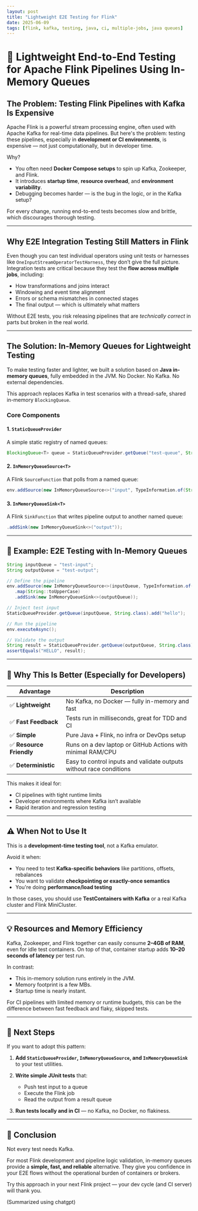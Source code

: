 ```yaml
---
layout: post
title: "Lightweight E2E Testing for Flink"
date: 2025-06-09
tags: [flink, kafka, testing, java, ci, multiple-jobs, java queues]
---
```

# 💪 Lightweight End-to-End Testing for Apache Flink Pipelines Using In-Memory Queues

## The Problem: Testing Flink Pipelines with Kafka Is Expensive

Apache Flink is a powerful stream processing engine, often used with Apache Kafka for real-time data pipelines. But here's the problem: testing these pipelines, especially in **development or CI environments**, is expensive — not just computationally, but in developer time.

Why?

* You often need **Docker Compose setups** to spin up Kafka, Zookeeper, and Flink.
* It introduces **startup time**, **resource overhead**, and **environment variability**.
* Debugging becomes harder — is the bug in the logic, or in the Kafka setup?

For every change, running end-to-end tests becomes slow and brittle, which discourages thorough testing.

---

## Why E2E Integration Testing Still Matters in Flink

Even though you can test individual operators using unit tests or harnesses like `OneInputStreamOperatorTestHarness`, they don’t give the full picture. Integration tests are critical because they test the **flow across multiple jobs**, including:

* How transformations and joins interact
* Windowing and event time alignment
* Errors or schema mismatches in connected stages
* The final output — which is ultimately what matters

Without E2E tests, you risk releasing pipelines that are *technically correct* in parts but broken in the real world.

---

## The Solution: In-Memory Queues for Lightweight Testing

To make testing faster and lighter, we built a solution based on **Java in-memory queues**, fully embedded in the JVM. No Docker. No Kafka. No external dependencies.

This approach replaces Kafka in test scenarios with a thread-safe, shared in-memory `BlockingQueue`.

### Core Components

#### 1. `StaticQueueProvider`

A simple static registry of named queues:

```java
BlockingQueue<T> queue = StaticQueueProvider.getQueue("test-queue", String.class);
```

#### 2. `InMemoryQueueSource<T>`

A Flink `SourceFunction` that polls from a named queue:

```java
env.addSource(new InMemoryQueueSource<>("input", TypeInformation.of(String.class)))
```

#### 3. `InMemoryQueueSink<T>`

A Flink `SinkFunction` that writes pipeline output to another named queue:

```java
.addSink(new InMemoryQueueSink<>("output"));
```

---

## 🦢 Example: E2E Testing with In-Memory Queues

```java
String inputQueue = "test-input";
String outputQueue = "test-output";

// Define the pipeline
env.addSource(new InMemoryQueueSource<>(inputQueue, TypeInformation.of(String.class)))
   .map(String::toUpperCase)
   .addSink(new InMemoryQueueSink<>(outputQueue));

// Inject test input
StaticQueueProvider.getQueue(inputQueue, String.class).add("hello");

// Run the pipeline
env.executeAsync();

// Validate the output
String result = StaticQueueProvider.getQueue(outputQueue, String.class).poll(5, TimeUnit.SECONDS);
assertEquals("HELLO", result);
```

---

## 🧠 Why This Is Better (Especially for Developers)

| Advantage               | Description                                                         |
| ----------------------- | ------------------------------------------------------------------- |
| ✅ **Lightweight**       | No Kafka, no Docker — fully in-memory and fast                      |
| ✅ **Fast Feedback**     | Tests run in milliseconds, great for TDD and CI                     |
| ✅ **Simple**            | Pure Java + Flink, no infra or DevOps setup                         |
| ✅ **Resource Friendly** | Runs on a dev laptop or GitHub Actions with minimal RAM/CPU         |
| ✅ **Deterministic**     | Easy to control inputs and validate outputs without race conditions |

This makes it ideal for:

* CI pipelines with tight runtime limits
* Developer environments where Kafka isn’t available
* Rapid iteration and regression testing

---

## ⚠️ When Not to Use It

This is a **development-time testing tool**, not a Kafka emulator.

Avoid it when:

* You need to test **Kafka-specific behaviors** like partitions, offsets, rebalances
* You want to validate **checkpointing or exactly-once semantics**
* You're doing **performance/load testing**

In those cases, you should use **TestContainers with Kafka** or a real Kafka cluster and Flink MiniCluster.

---

## 💡 Resources and Memory Efficiency

Kafka, Zookeeper, and Flink together can easily consume **2–4GB of RAM**, even for idle test containers. On top of that, container startup adds **10–20 seconds of latency** per test run.

In contrast:

* This in-memory solution runs entirely in the JVM.
* Memory footprint is a few MBs.
* Startup time is nearly instant.

For CI pipelines with limited memory or runtime budgets, this can be the difference between fast feedback and flaky, skipped tests.

---

## 🚀 Next Steps

If you want to adopt this pattern:

1. **Add `StaticQueueProvider`, `InMemoryQueueSource`, and `InMemoryQueueSink`** to your test utilities.
2. **Write simple JUnit tests** that:

   * Push test input to a queue
   * Execute the Flink job
   * Read the output from a result queue
3. **Run tests locally and in CI** — no Kafka, no Docker, no flakiness.

---

## 📌 Conclusion

Not every test needs Kafka.

For most Flink development and pipeline logic validation, in-memory queues provide a **simple, fast, and reliable** alternative. They give you confidence in your E2E flows without the operational burden of containers or brokers.

Try this approach in your next Flink project — your dev cycle (and CI server) will thank you.

(Summarized using chatgpt)
